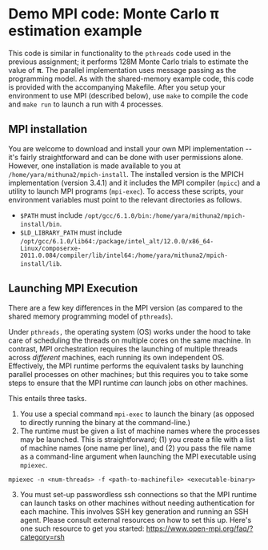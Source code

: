 # Demo MPI code: Monte Carlo &pi; estimation example

This code is similar in functionality to the `pthreads` code used in the previous assignment; it performs 128M Monte Carlo trials to estimate the value of **&pi;**. The parallel implementation uses message passing as the programming model. As with the shared-memory example code, this code is provided with the accompanying Makefile. After you setup your environment to use MPI (described below), use `make` to compile the code and `make run` to launch a run with 4 processes. 

## MPI installation
You are welcome to download and install your own MPI implementation -- it's fairly straightforward and can be done with user permissions alone. However, one installation is made available to you at `/home/yara/mithuna2/mpich-install`. The installed version is the MPICH implementation (version 3.4.1) and it includes the MPI compiler (`mpicc`) and a utility to launch MPI programs (`mpi-exec`). To access these scripts, your environment variables must point to the relevant directories as follows.

* `$PATH` must include `/opt/gcc/6.1.0/bin:/home/yara/mithuna2/mpich-install/bin`.
* `$LD_LIBRARY_PATH` must include `/opt/gcc/6.1.0/lib64:/package/intel_alt/12.0.0/x86_64-Linux/composerxe-2011.0.084/compiler/lib/intel64:/home/yara/mithuna2/mpich-install/lib`.

## Launching MPI Execution
There are a few key differences in the MPI version (as compared to the shared memory programming model of `pthreads`). 

Under `pthreads,` the operating system (OS) works under the hood to take care of scheduling the threads on multiple cores on the same machine. In contrast, MPI orchestration requires the launching of multiple threads across _different_ machines, each running its own independent OS. Effectively, the MPI runtime performs the equivalent tasks by launching parallel processes on other machines; but this requires you to take some steps to ensure that the MPI runtime _can_ launch jobs on other machines. 

This entails three tasks.
1. You use a special command `mpi-exec` to launch the binary (as opposed to directly running the binary at the command-line.)
2. The runtime must be given a list of machine names where the processes may be launched. This is straightforward; (1) you create a file with a list of machine names (one name per line), and (2) you pass the file name as a command-line argument when launching the MPI executable using `mpiexec`. 
```
mpiexec -n <num-threads> -f <path-to-machinefile> <executable-binary>
```
3. You must set-up passwordless ssh connections so that the MPI runtime can launch tasks on other machines without needing authentication for each machine. This involves SSH key generation and running an SSH agent. Please consult external resources on how to set this up. Here's one such resource to get you started: https://www.open-mpi.org/faq/?category=rsh 
